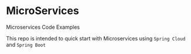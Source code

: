 # MicroServices
Microservices Code Examples

This repo is intended to quick start with Microservices using `Spring Cloud` and `Spring Boot`
